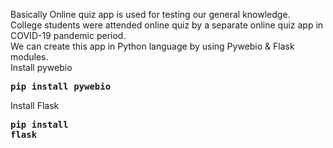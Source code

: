 Basically Online quiz app is used for testing our general knowledge.<br/>
College students were attended online quiz by a separate online quiz app in COVID-19 pandemic period.<br/>
We can create this app in Python language by using Pywebio & Flask modules.<br/>
Install pywebio
        <pre style="font-weight:bolder">pip install pywebio</pre>
Install Flask
        <pre style="font-weight:bolder">pip install flask</pre>
